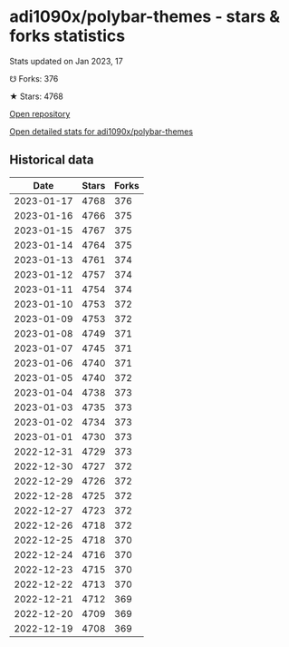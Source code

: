# adi1090x/polybar-themes - stars & forks statistics

Stats updated on Jan 2023, 17

☋ Forks: 376

★ Stars: 4768

[Open repository](https://github.com/adi1090x/polybar-themes)

[Open detailed stats for adi1090x/polybar-themes](https://reviewgithub.com/rep/adi1090x/polybar-themes)

## Historical data
| Date | Stars | Forks |
|------|-------|-------|
| 2023-01-17 | 4768 | 376 | 
| 2023-01-16 | 4766 | 375 | 
| 2023-01-15 | 4767 | 375 | 
| 2023-01-14 | 4764 | 375 | 
| 2023-01-13 | 4761 | 374 | 
| 2023-01-12 | 4757 | 374 | 
| 2023-01-11 | 4754 | 374 | 
| 2023-01-10 | 4753 | 372 | 
| 2023-01-09 | 4753 | 372 | 
| 2023-01-08 | 4749 | 371 | 
| 2023-01-07 | 4745 | 371 | 
| 2023-01-06 | 4740 | 371 | 
| 2023-01-05 | 4740 | 372 | 
| 2023-01-04 | 4738 | 373 | 
| 2023-01-03 | 4735 | 373 | 
| 2023-01-02 | 4734 | 373 | 
| 2023-01-01 | 4730 | 373 | 
| 2022-12-31 | 4729 | 373 | 
| 2022-12-30 | 4727 | 372 | 
| 2022-12-29 | 4726 | 372 | 
| 2022-12-28 | 4725 | 372 | 
| 2022-12-27 | 4723 | 372 | 
| 2022-12-26 | 4718 | 372 | 
| 2022-12-25 | 4718 | 370 | 
| 2022-12-24 | 4716 | 370 | 
| 2022-12-23 | 4715 | 370 | 
| 2022-12-22 | 4713 | 370 | 
| 2022-12-21 | 4712 | 369 | 
| 2022-12-20 | 4709 | 369 | 
| 2022-12-19 | 4708 | 369 | 

